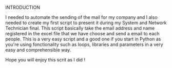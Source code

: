 INTRODUCTION

I needed to automate the sending of the mail for my company and I also needed to create my first script to present it during my System and Network Technician final. 
This script basically take the email address and name registered in the excel file that we have choose and send a email to each people. This is a very easy script and a good one if you start in Python as you're using fonctionality such as loops, libraries and parameters in a very easy and comprehensible way. 

Hope you will enjoy this scrit as I did !
